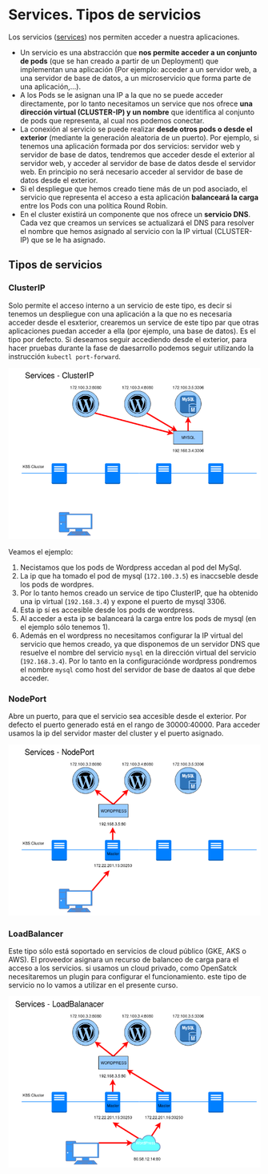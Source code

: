 # Services. Tipos de servicios

Los servicios ([services](https://kubernetes.io/docs/concepts/services-networking/service/)) nos permiten acceder a nuestra aplicaciones.

* Un servicio es una abstracción que **nos permite acceder a un conjunto de pods** (que se han creado a partir de un Deployment) que implementan una aplicación (Por ejemplo: acceder a un servidor web, a una servidor de base de datos, a un microservicio que forma parte de una aplicación,...).
* A los Pods se le asignan una IP a la que no se puede acceder directamente, por lo tanto necesitamos un service que nos ofrece **una dirección virtual (CLUSTER-IP) y un nombre** que identifica al conjunto de pods que representa, al cual nos podemos conectar.
* La conexión al servicio se puede realizar **desde otros pods o desde el exterior** (mediante la generación aleatoria de un puerto). Por ejemplo, si tenemos una aplicación formada por dos servicios: servidor web y servidor de base de datos, tendremos que acceder desde el exterior al servidor web, y acceder al servidor de base de datos desde el servidor web. En principio no será necesario acceder al servidor de base de datos desde el exterior.
* Si el despliegue que hemos creado tiene más de un pod asociado, el servicio que representa el acceso a esta aplicación **balanceará la carga** entre los Pods con una política Round Robin.
* En el cluster existirá un componente que nos ofrece un **servicio DNS**. Cada vez que creamos un services se actualizará el DNS para resolver el nombre que hemos asignado al servicio con la IP virtual (CLUSTER-IP) que se le ha asignado.
 
## Tipos de servicios

### ClusterIP

Solo permite el acceso interno a un servicio de este tipo, es decir si tenemos un despliegue con una aplicación a la que no es necesaria acceder desde el esxterior, crearemos un service de este tipo par que otras aplicaciones puedan acceder a ella (por ejemplo, una base de datos). Es el tipo por defecto. Si deseamos seguir accediendo desde el exterior, para hacer pruebas durante la fase de daesarrollo podemos seguir utilizando la instrucción `kubectl port-forward`.

![clusterip](img/clusterip.png)

Veamos el ejemplo: 

1. Necistamos que los pods de Wordpress accedan al pod del MySql. 
2. La ip que ha tomado el pod de mysql (`172.100.3.5`) es inaccseble desde los pods de wordpres. 
3. Por lo tanto hemos creado un service de tipo ClusterIP, que ha obtenido una ip virtual (`192.168.3.4`) y expone el puerto de mysql 3306. 
4. Esta ip sí es accesible desde los pods de wordpress. 
5. Al acceder a esta ip se balanceará la carga entre los pods de mysql (en el ejemplo sólo tenemos 1). 
6. Además en el wordpress no necesitamos configurar la IP virtual del servicio que hemos creado, ya que disponemos de un servidor DNS que resuelve el nombre del servicio `mysql` en la dirección virtual del servicio (`192.168.3.4`). Por lo tanto en la configuraciónde wordpress pondremos el nombre `mysql` como host del servidor de base de daatos al que debe acceder.

### NodePort

Abre un puerto, para que el servicio sea accesible desde el exterior. Por defecto el puerto generado está en el rango de 30000:40000. Para acceder usamos la ip del servidor master del cluster y el puerto asignado.

![nodeport](img/nodeport.png)

### LoadBalancer

Este tipo sólo está soportado en servicios de cloud público (GKE, AKS o AWS). El proveedor asignara un recurso de balanceo de carga para el acceso a los servicios. si usamos un cloud privado, como OpenSatck necesitaremos un plugin para configurar el funcionamiento. este tipo de servicio no lo vamos a utilizar en el presente curso.

![loadbalancer](img/loadbalancer.png)